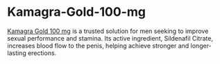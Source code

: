 # Kamagra-Gold-100-mg
[Kamagra Gold 100 mg](https://edpillsforever.com/product/kamagra-gold/) is a trusted solution for men seeking to improve sexual performance and stamina. Its active ingredient, Sildenafil Citrate, increases blood flow to the penis, helping achieve stronger and longer-lasting erections.
